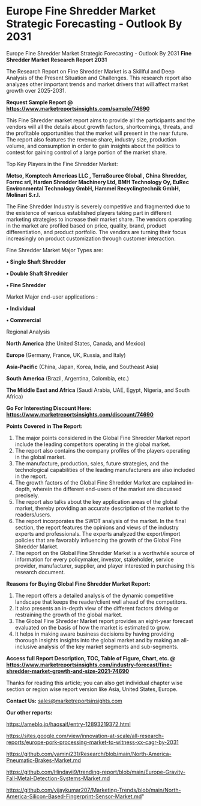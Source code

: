 # Europe Fine Shredder Market Strategic Forecasting - Outlook By 2031
Europe Fine Shredder Market Strategic Forecasting - Outlook By 2031
<strong>Fine Shredder Market Research Report 2031</strong>

The Research Report on Fine Shredder Market is a Skillful and Deep Analysis of the Present Situation and Challenges. This research report also analyzes other important trends and market drivers that will affect market growth over 2025-2031.

<strong>Request Sample Report @ <a href=https://www.marketreportsinsights.com/sample/74690>https://www.marketreportsinsights.com/sample/74690</a></strong>

This Fine Shredder market report aims to provide all the participants and the vendors will all the details about growth factors, shortcomings, threats, and the profitable opportunities that the market will present in the near future. The report also features the revenue share, industry size, production volume, and consumption in order to gain insights about the politics to contest for gaining control of a large portion of the market share.

Top Key Players in the Fine Shredder Market:

<strong>Metso, Komptech Americas LLC , TerraSource Global , China Shredder, Forrec srl, Harden Shredder Machinery Ltd, BMH Technology Oy, EuRec Environmental Technology GmbH, Hammel Recyclingtechnik GmbH, Molinari S.r.l.</strong>

The Fine Shredder Industry is severely competitive and fragmented due to the existence of various established players taking part in different marketing strategies to increase their market share. The vendors operating in the market are profiled based on price, quality, brand, product differentiation, and product portfolio. The vendors are turning their focus increasingly on product customization through customer interaction.

Fine Shredder Market Major Types are:

<strong>• Single Shaft Shredder

• Double Shaft Shredder

• Fine Shredder</strong>

Market Major end-user applications :

<strong>• Individual

• Commercial</strong>

Regional Analysis

</u><strong><b>North America</b></strong> (the United States, Canada, and Mexico)

<strong><b>Europe </b></strong>(Germany, France, UK, Russia, and Italy)

<strong><b>Asia-Pacific</b></strong> (China, Japan, Korea, India, and Southeast Asia)

<strong><b>South America</b></strong> (Brazil, Argentina, Colombia, etc.)

<strong><b>The Middle East and Africa</b></strong> (Saudi Arabia, UAE, Egypt, Nigeria, and South Africa)

<strong>Go For Interesting Discount Here: <a href=https://www.marketreportsinsights.com/discount/74690>https://www.marketreportsinsights.com/discount/74690</a></strong>

<strong>Points Covered in The Report:</strong>
<ol>
  <li>The major points considered in the Global Fine Shredder Market report include the leading competitors operating in the global market.</li>
  <li>The report also contains the company profiles of the players operating in the global market.</li>
  <li>The manufacture, production, sales, future strategies, and the technological capabilities of the leading manufacturers are also included in the report.</li>
  <li>The growth factors of the Global Fine Shredder Market are explained in-depth, wherein the different end-users of the market are discussed precisely.</li>
  <li>The report also talks about the key application areas of the global market, thereby providing an accurate description of the market to the readers/users.</li>
  <li>The report incorporates the SWOT analysis of the market. In the final section, the report features the opinions and views of the industry experts and professionals. The experts analyzed the export/import policies that are favorably influencing the growth of the Global Fine Shredder Market.</li>
  <li>The report on the Global Fine Shredder Market is a worthwhile source of information for every policymaker, investor, stakeholder, service provider, manufacturer, supplier, and player interested in purchasing this research document.</li>
</ol>
<strong>Reasons for Buying Global Fine Shredder Market Report:</strong>

<ol>
  <li>The report offers a detailed analysis of the dynamic competitive landscape that keeps the reader/client well ahead of the competitors.</li>
  <li>It also presents an in-depth view of the different factors driving or restraining the growth of the global market.</li>
  <li>The Global Fine Shredder Market report provides an eight-year forecast evaluated on the basis of how the market is estimated to grow.</li>
  <li>It helps in making aware business decisions by having providing thorough insights insights into the global market and by making an all-inclusive analysis of the key market segments and sub-segments.</li>
</ol>
<strong>Access full Report Description, TOC, Table of Figure, Chart, etc. @ <a href=https://www.marketreportsinsights.com/industry-forecast/fine-shredder-market-growth-and-size-2021-74690>https://www.marketreportsinsights.com/industry-forecast/fine-shredder-market-growth-and-size-2021-74690</a></strong>


Thanks for reading this article; you can also get individual chapter wise section or region wise report version like Asia, United States, Europe.

<strong>Contact Us:</strong>
sales@marketreportsinsights.com

<strong>Our other reports:</strong>

<a href=https://ameblo.jp/haqsaif/entry-12893219372.html>https://ameblo.jp/haqsaif/entry-12893219372.html</a>

<a href=https://sites.google.com/view/innovation-at-scale/all-research-reports/europe-pork-processing-market-to-witness-xx-cagr-by-2031>https://sites.google.com/view/innovation-at-scale/all-research-reports/europe-pork-processing-market-to-witness-xx-cagr-by-2031</a>

<a href=https://github.com/yamini231/Research/blob/main/North-America-Pneumatic-Brakes-Market.md>https://github.com/yamini231/Research/blob/main/North-America-Pneumatic-Brakes-Market.md</a>

<a href=https://github.com/Hindavii9/trending-report/blob/main/Europe-Gravity-Fall-Metal-Detection-Systems-Market.md>https://github.com/Hindavii9/trending-report/blob/main/Europe-Gravity-Fall-Metal-Detection-Systems-Market.md</a>

<a href=https://github.com/vijaykumar207/Marketing-Trends/blob/main/North-America-Silicon-Based-Fingerprint-Sensor-Market.md>https://github.com/vijaykumar207/Marketing-Trends/blob/main/North-America-Silicon-Based-Fingerprint-Sensor-Market.md</a>"
